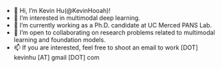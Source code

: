 - 👋 Hi, I’m Kevin Hu(@KevinHooah)!
- 👀 I’m interested in multimodal deep learning.
- 🌱 I’m currently working as a Ph.D. candidate at UC Merced PANS Lab.
- 💞️ I’m open to collaborating on research problems related to multimodal learning and foundation models.
- 📫 If you are interested, feel free to shoot an email to work [DOT] kevinhu [AT] gmail [DOT] com

<!---
KevinHooah/KevinHooah is a ✨ special ✨ repository because its `README.md` (this file) appears on your GitHub profile.
You can click the Preview link to take a look at your changes.
--->
